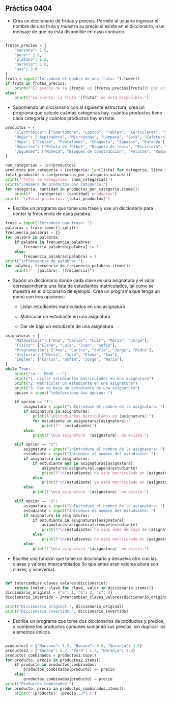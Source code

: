 ## Práctica 0404

* Crea un diccionario de frutas y precios. Permite al usuario ingresar el nombre de una fruta y muestra su precio si existe en el diccionario, o un mensaje de que no está disponible en caso contrario.

```python

frutas_precios = {
    "manzana": 1.5,
    "pera": 2.0,
    "plátano": 1.2,
    "naranja": 1.8,
    "uva": 3.0
}
fruta = input("Introduce el nombre de una fruta: ").lower()
if fruta in frutas_precios:
    print(f"El precio de la {fruta} es {frutas_precios[fruta]}€ por unidad.")
else:
    print(f"Lo siento, la fruta '{fruta}' no está disponible.")

```
* Suponiendo un diccionario con al siguiente estructura, crea un programa que calcule cuántas categorías hay, cuántos productos tiene cada categoría y cuántos productos hay en total.

```python
productos = {
    "Electrónica": ["Smartphone", "Laptop", "Tablet", "Auriculares", "Smartwatch"],
    "Hogar": ["Aspiradora", "Microondas", "Lámpara", "Sofá", "Cafetera"],
    "Ropa": ["Camisa", "Pantalones", "Chaqueta", "Zapatos", "Bufanda"],
    "Deportes": ["Pelota de fútbol", "Raqueta de tenis", "Bicicleta", "Pesas", "Cuerda de saltar"],
    "Juguetes": ["Muñeca", "Bloques de construcción", "Peluche", "Rompecabezas", "Coche de juguete"],
}

num_categorias = len(productos)
productos_por_categoria = {categoria: len(lista) for categoria, lista in productos.items()}
total_productos = sum(productos_por_categoria.values())
print(f"Total de categorías: {num_categorias}")
print("\nNúmero de productos por categoría:")
for categoria, cantidad in productos_por_categoria.items():
    print(f"  {categoria}: {cantidad} productos")
print(f"\nTotal productos: {total_productos}")

```

* Escribe un programa que tome una frase y use un diccionario para contar la frecuencia de cada palabra.

```python
frase = input("Introduce una frase: ")
palabras = frase.lower().split()
frecuencia_palabras = {}
for palabra in palabras:
    if palabra in frecuencia_palabras:
        frecuencia_palabras[palabra] += 1
    else:
        frecuencia_palabras[palabra] = 1
print("\nFrecuencia de palabras:")
for palabra, frecuencia in frecuencia_palabras.items():
    print(f"  {palabra}: {frecuencia}")
```
* Supón un diccionario donde cada clave es una asignatura y el valor correspondiente una lista de estudiantes matriculados, tal como se muestra en el diccionario de ejemplo. Crea un programa que tenga un menú con tres opciones:

    * Listar estudiantes matriculados en una asignatura

    * Matricular un estudiante en una asignatura

    * Dar de baja un estudiante de una asignatura.

```python
asignaturas = {
    "Matemáticas": ["Ana", "Carlos", "Luis", "María", "Jorge"],
    "Física": ["Elena", "Luis", "Juan", "Sofía"],
    "Programación": ["Ana", "Carlos", "Sofía", "Jorge", "Pedro"],
    "Historia": ["María", "Juan", "Elena", "Ana"],
    "Inglés": ["Carlos", "Sofía", "Jorge", "María"],
}
while True:
    print("\n--- MENÚ ---")
    print("1. Listar estudiantes matriculados en una asignatura")
    print("2. Matricular un estudiante en una asignatura")
    print("3. Dar de baja un estudiante de una asignatura")
    opcion = input("\nSelecciona una opción: ")

    if opcion == "1":
        asignatura = input("\nIntroduce el nombre de la asignatura: ")
        if asignatura in asignaturas:
            print(f"\nEstudiantes matriculados en {asignatura}:")
            for estudiante in asignaturas[asignatura]:
                print(f"  {estudiante}")
        else:
            print(f"\nLa asignatura '{asignatura}' no existe.")

    elif opcion == "2":
        asignatura = input("\nIntroduce el nombre de la asignatura: ")
        estudiante = input("Introduce el nombre del estudiante: ")
        if asignatura in asignaturas:
            if estudiante not in asignaturas[asignatura]:
                asignaturas[asignatura].append(estudiante)
                print(f"\n{estudiante} ha sido matriculado en {asignatura}.")
            else:
                print(f"\n{estudiante} ya está matriculado en {asignatura}.")
        else:
            print(f"\nLa asignatura '{asignatura}' no existe.")

    elif opcion == "3":
        asignatura = input("\nIntroduce el nombre de la asignatura: ")
        estudiante = input("Introduce el nombre del estudiante: ")
        if asignatura in asignaturas:
            if estudiante in asignaturas[asignatura]:
                asignaturas[asignatura].remove(estudiante)
                print(f"\n{estudiante} ha sido dado de baja de {asignatura}.")
            else:
                print(f"\n{estudiante} no está matriculado en {asignatura}.")
        else:
            print(f"\nLa asignatura '{asignatura}' no existe.")
```

* Escribe una función que tome un diccionario y devuelva otro con las claves y valores intercambiados (lo que antes eran valores ahora son claves, y viceversa).

```python

def intercambiar_claves_valores(diccionario):
    return {valor: clave for clave, valor in diccionario.items()}
diccionario_original = {"a": 1, "b": 2, "c": 3}
diccionario_invertido = intercambiar_claves_valores(diccionario_original)

print("Diccionario original:", diccionario_original)
print("Diccionario invertido:", diccionario_invertido)

```

* Escribe un programa que tome dos diccionarios de productos y precios, y combine los productos comunes sumando sus precios, sin duplicar los elementos únicos.

```python

productos1 = {"Manzana": 1.2, "Banana": 0.8, "Naranja": 1.5}
productos2 = {"Banana": 0.7, "Pera": 1.3, "Naranja": 1.0}
productos_combinados = productos1.copy()
for producto, precio in productos2.items():
    if producto in productos_combinados:
        productos_combinados[producto] += precio
    else:
        productos_combinados[producto] = precio
print("Productos combinados:")
for producto, precio in productos_combinados.items():
    print(f"{producto}: {precio:.2f} €")
```

